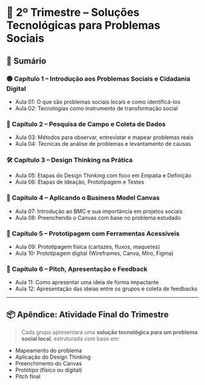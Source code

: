 # 📘 2º Trimestre – Soluções Tecnológicas para Problemas Sociais

## 🧭 Sumário

### 🟢 Capítulo 1 – Introdução aos Problemas Sociais e Cidadania Digital
- Aula 01: O que são problemas sociais locais e como identificá-los
- Aula 02: Tecnologias como instrumento de transformação social

### 🧠 Capítulo 2 – Pesquisa de Campo e Coleta de Dados
- Aula 03: Métodos para observar, entrevistar e mapear problemas reais
- Aula 04: Técnicas de análise de problemas e levantamento de causas

### 🛠️ Capítulo 3 – Design Thinking na Prática
- Aula 05: Etapas do Design Thinking com foco em Empatia e Definição
- Aula 06: Etapas de Ideação, Prototipagem e Testes

### 🧩 Capítulo 4 – Aplicando o Business Model Canvas
- Aula 07: Introdução ao BMC e sua importância em projetos sociais
- Aula 08: Preenchendo o Canvas com base no problema estudado

### 🧪 Capítulo 5 – Prototipagem com Ferramentas Acessíveis
- Aula 09: Prototipagem física (cartazes, fluxos, maquetes)
- Aula 10: Prototipagem digital (Wireframes, Canva, Miro, Figma)

### 🎤 Capítulo 6 – Pitch, Apresentação e Feedback
- Aula 11: Como apresentar uma ideia de forma impactante
- Aula 12: Apresentação das ideias entre os grupos e coleta de feedbacks

---

## 📦 Apêndice: Atividade Final do Trimestre
> Cada grupo apresentará uma **solução tecnológica para um problema social local**, estruturada com base em:
- Mapeamento do problema
- Aplicação do Design Thinking
- Preenchimento do Canvas
- Protótipo (físico ou digital)
- Pitch final